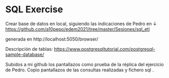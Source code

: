 # SQL Exercise 

Crear base de datos en local, siguiendo las indicaciones de Pedro en ↓ https://github.com/a10pepo/edem2021/tree/master/Sesiones/sql_etl 

generada en http://localhost:5050/browser/


Descripción de tablas: https://www.postgresqltutorial.com/postgresql-sample-database/

Subidos a mi github los pantallazos como prueba de la réplica del ejercicio de Pedro. Copio pantallazos de las consultas realizadas y fichero sql .
